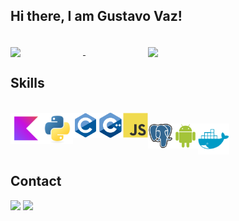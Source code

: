 ## Hi there, I am Gustavo Vaz! 

<div style="display: inline_block"><br>
  <a class="github-stats" href="https://github.com/gust-vaz/GustavoVaz">
    <img align="center" style="margin-right: 100px;" src="https://github-readme-stats.vercel.app/api?username=gust-vaz&count_private=true&show_icons=true&theme=tokyonight&hide=issues,stars" />
  </a>

  <a class="github-stats" href="https://github.com/anuraghazra/convoychat">
    <img align="center" style="margin-left: 100px;" src="https://github-readme-stats.vercel.app/api/top-langs/?username=gust-vaz&langs_count=5&theme=tokyonight&layout=compact" />
  </a>
 
</div> 
  
## Skills
<div style="display: inline_block"><br>
    <img  align="left" alt="Gustavo-Kotlin" height="50" width="50" src="https://github.com/devicons/devicon/blob/master/icons/kotlin/kotlin-original.svg">
    &nbsp;&nbsp;&nbsp;&nbsp;&nbsp;&nbsp;&nbsp;&nbsp;&nbsp;&nbsp;&nbsp;&nbsp;&nbsp;
    <img align="left" alt="Gustavo-Python" height="50" width="50" src="https://github.com/devicons/devicon/blob/master/icons/python/python-original.svg">
    &nbsp;&nbsp;&nbsp;&nbsp;&nbsp;&nbsp;&nbsp;&nbsp;&nbsp;&nbsp;&nbsp;&nbsp;&nbsp;
    <img align="left" alt="Gustavo-C" height="40" width="40" src="https://github.com/devicons/devicon/blob/master/icons/c/c-original.svg">
    &nbsp;&nbsp;&nbsp;&nbsp;&nbsp;&nbsp;&nbsp;&nbsp;&nbsp;&nbsp;&nbsp;&nbsp;&nbsp;
    <img align="left" alt="Gustavo-cpp" height="40" width="40" src="https://github.com/devicons/devicon/blob/master/icons/cplusplus/cplusplus-original.svg">
    &nbsp;&nbsp;&nbsp;&nbsp;&nbsp;&nbsp;&nbsp;&nbsp;&nbsp;&nbsp;&nbsp;&nbsp;&nbsp;
    <img align="left" alt="Gustavo-Js" height="40" width="40" src="https://raw.githubusercontent.com/devicons/devicon/master/icons/javascript/javascript-original.svg">
    &nbsp;&nbsp;&nbsp;&nbsp;&nbsp;&nbsp;&nbsp;&nbsp;&nbsp;&nbsp;&nbsp;&nbsp;&nbsp;
    <img align="left" alt="Gustavo-postgres" height="40" width="40" src="https://github.com/devicons/devicon/blob/master/icons/postgresql/postgresql-original.svg">
    &nbsp;&nbsp;&nbsp;&nbsp;&nbsp;&nbsp;&nbsp;&nbsp;&nbsp;&nbsp;&nbsp;&nbsp;&nbsp;
    <img align="left" alt="Gustavo-android" height="40" width="40" src="https://github.com/devicons/devicon/blob/master/icons/android/android-original.svg">
    &nbsp;&nbsp;&nbsp;&nbsp;&nbsp;&nbsp;&nbsp;&nbsp;&nbsp;&nbsp;&nbsp;&nbsp;&nbsp;
    <img align="left" alt="Gustavo-docker" height="50" width="50" src="https://github.com/devicons/devicon/blob/master/icons/docker/docker-plain.svg">
    &nbsp;&nbsp;&nbsp;&nbsp;&nbsp;&nbsp;&nbsp;&nbsp;&nbsp;&nbsp;&nbsp;&nbsp;&nbsp;
</div>




</br>

## Contact 
<div> 
  <a href="https://www.linkedin.com/in/gust-vaz/" target="_blank"><img src="https://img.shields.io/badge/-LinkedIn-%230077B5?style=for-the-badge&logo=linkedin&logoColor=white" target="_blank"></a> 
  <a href = "mailto: gustavo.vaz@usp.br"><img src="https://img.shields.io/badge/-Gmail-%23333?style=for-the-badge&logo=gmail&logoColor=white" target="_blank"></a>
 </br>
</br>
